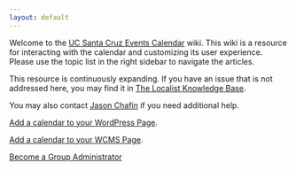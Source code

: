 ```yaml
---
layout: default
---
```

Welcome to the [UC Santa Cruz Events Calendar](https://calendar.ucsc.edu/) wiki. This wiki is a resource for interacting with the calendar and customizing its user experience. Please use the topic list in the right sidebar to navigate the articles.

This resource is continuously expanding. If you have an issue that is not addressed here, you may find it in [The Localist Knowledge Base](https://support.localist.com/).

You may also contact [Jason Chafin](https://campusdirectory.ucsc.edu/cd_detail?uid=jchafin) if you need additional help.

[Add a calendar to your WordPress Page](add-calendar-widget-to-wordpress-page.md).

[Add a calendar to your WCMS Page](add-calendar-widget-to-wordpress-page.md).

[Become a Group Administrator](become-group-admin.md)
